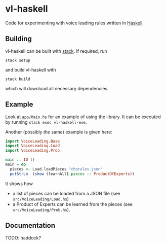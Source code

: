 # vl-haskell

Code for experimenting with voice leading rules written in [Haskell](https://www.haskell.org/).

## Building

vl-haskell can be built with [stack](https://docs.haskellstack.org/en/stable/README/).
If required, run

    stack setup

and build vl-haskell with

    stack build

which will download all necessary dependencies.

## Example

Look at `app/Main.hs` for an example of using the library.
It can be executed by running `stack exec vl-haskell-exe`.

Another (possibly the same) example is given here:
```haskell
import VoiceLeading.Base
import VoiceLeading.Load
import VoiceLeading.Prob

main :: IO ()
main = do
  pieces <- Load.loadPieces "chorales.json"
  putStrLn  (show (learnAll1 pieces :: ProductOfExperts))
```
It shows how
* a list of pieces can be loaded from a JSON file (see `src/VoiceLeading/Load.hs`)
* a Product of Experts can be learned from the pieces (see `src/VoiceLeading/Prob.hs`).

## Documentation

TODO: haddock?
